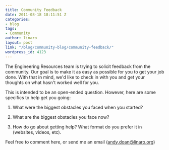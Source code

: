 ```yaml
---
title: Community Feedback
date: 2011-08-18 18:11:51 Z
categories:
- blog
tags:
- Community
author: linaro
layout: post
link: "/blog/community-blog/community-feedback/"
wordpress_id: 4123
---
```


The Engineering Resources team is trying to solicit feedback from the community. Our goal is to make it as easy as possible for you to get your job done. With that in mind, we'd like to check in with you and get your thoughts on what hasn't worked well for you.

This is intended to be an open-ended question. However, here are some specifics to help get you going:

  1. What were the biggest obstacles you faced when you started?


  2. What are the biggest obstacles you face now?


  3. How do go about getting help? What format do you prefer it in (websites, videos, etc).


Feel free to comment here, or send me an email (andy.doan@linaro.org)
